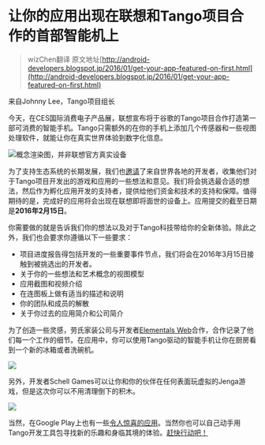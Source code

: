 # 让你的应用出现在联想和Tango项目合作的首部智能机上

> wizChen翻译 原文地址[http://android-developers.blogspot.jp/2016/01/get-your-app-featured-on-first.html](http://android-developers.blogspot.jp/2016/01/get-your-app-featured-on-first.html)

来自Johnny Lee，Tango项目组长

今天，在CES国际消费电子产品展，联想宣布将于谷歌的Tango项目合作打造第一部可消费的智能手机。Tango只需额外的在你的手机上添加几个传感器和一些视图处理软件，就能让你在真实世界体验到数字化信息。

![概念渲染图，并非联想官方真实设备](http://3.bp.blogspot.com/-jOtObf-RBcw/Vo8RZwMc1fI/AAAAAAAABUY/I-huxBYdsZs/s640/image00.jpg)

为了支持生态系统的长期发展，我们也[邀请](http://g.co/ProjectTango/AppIncubator)了来自世界各地的开发者，收集他们对于Tango项目开发出的游戏和应用的一些想法和意见。我们将会挑选最合适的想法，然后作为孵化应用开发的支持者，提供给他们资金和技术的支持和保障。值得期待的是，完成好的应用将会出现在联想即将面世的设备上。应用提交的截至日期是**2016年2月15日**。

你需要做的就是告诉我们你的想法以及对于Tango科技带给你的全新体验。除此之外，我们也会要求你遵循以下一些要求：

- 项目进度报告得包括开发的一些重要事件节点，我们将会在2016年3月15日接触到被挑选出的开发者。
- 关于你的一些想法和艺术概念的视图模型
- 应用截图和视频介绍
- 在连图板上做有适当的描述和说明
- 你的团队和成员的解散
- 关于你过去的应用简介和公司简介

为了创造一些灵感，劳氏家装公司与开发者[Elementals Web](http://www.elementalsweb.com/)合作，合作记录了他们每一个工作的细节。在应用中，你可以使用Tango驱动的智能手机让你在厨房看到一个新的冰箱或者洗碗机。

![](http://2.bp.blogspot.com/-TQqHpMnDs-0/Vo8R-mVfuzI/AAAAAAAABUg/KInlB4DGcZU/s640/image01.png)

另外，开发者Schell Games可以让你和你的伙伴在任何表面玩虚拟的Jenga游戏，但是这次你可以不用清理倒下的积木。

![](http://1.bp.blogspot.com/-8mm9QTTJjC8/Vo8SQk7qb5I/AAAAAAAABUo/bzvFHn2b_2M/s640/image02.png)

当然，在Google Play上也有一些[令人惊喜的应用](https://play.google.com/store/apps/collection/promotion_3001310_project_tango_featured)。当然你也可以自己动手用Tango开发工具包寻找新的乐趣和身临其境的体验。[赶快行动吧！](http://g.co/ProjectTango/AppIncubator)